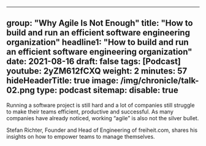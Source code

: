
---

group: "Why Agile Is Not Enough"
title: "How to build and run an efficient software engineering organization"
headline1: "How to build and run an efficient software engineering organization"
date: 2021-08-16
draft: false
tags: [Podcast]
youtube: 2yZM612fCXQ
weight: 2
minutes: 57
hideHeaderTitle: true
image: /img/chronicle/talk-02.png
type: podcast
sitemap:
    disable: true
---

Running a software project is still hard and a lot of companies still struggle to make their teams efficient, productive and successful. As many companies have already noticed, working “agile” is also not the silver bullet.

Stefan Richter, Founder and Head of Engineering of freiheit.com, shares his insights on how to empower teams to manage themselves.
